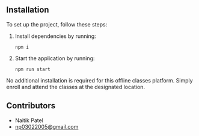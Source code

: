 ## Installation

To set up the project, follow these steps:

1. Install dependencies by running:
    ```
    npm i
    ```

2. Start the application by running:
    ```
    npm run start
    ```

No additional installation is required for this offline classes platform. Simply enroll and attend the classes at the designated location.

## Contributors

- Naitik Patel
- np03022005@gmail.com
